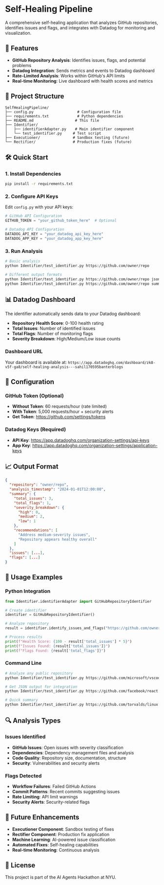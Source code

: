 # Self-Healing Pipeline

A comprehensive self-healing application that analyzes GitHub repositories, identifies issues and flags, and integrates with Datadog for monitoring and visualization.

## 🚀 Features

- **GitHub Repository Analysis**: Identifies issues, flags, and potential problems
- **Datadog Integration**: Sends metrics and events to Datadog dashboard
- **Rate-Limited Analysis**: Works within GitHub's API limits
- **Real-time Monitoring**: Live dashboard with health scores and metrics

## 📁 Project Structure

```
SelfHealingPipeline/
├── config.py                    # Configuration file
├── requirements.txt             # Python dependencies
├── README.md                   # This file
├── Identifier/
│   ├── identifierAdapter.py    # Main identifier component
│   └── test_identifier.py     # Test script
├── Executioner/               # Sandbox testing (future)
└── Rectifier/                 # Production fixes (future)
```

## 🛠️ Quick Start

### 1. Install Dependencies

```bash
pip install -r requirements.txt
```

### 2. Configure API Keys

Edit `config.py` with your API keys:

```python
# GitHub API Configuration
GITHUB_TOKEN = "your_github_token_here"  # Optional

# Datadog API Configuration  
DATADOG_API_KEY = "your_datadog_api_key_here"
DATADOG_APP_KEY = "your_datadog_app_key_here"
```

### 3. Run Analysis

```bash
# Basic analysis
python Identifier/test_identifier.py https://github.com/owner/repo

# Different output formats
python Identifier/test_identifier.py https://github.com/owner/repo json
python Identifier/test_identifier.py https://github.com/owner/repo summary
```

## 📊 Datadog Dashboard

The identifier automatically sends data to your Datadog dashboard:

- **Repository Health Score**: 0-100 health rating
- **Total Issues**: Number of identified issues
- **Total Flags**: Number of monitoring flags
- **Severity Breakdown**: High/Medium/Low issue counts

### Dashboard URL
Your dashboard is available at: `https://app.datadoghq.com/dashboard/zk8-v5f-ga8/self-healing-analysis---sahil170595banterblogs`

## 🔧 Configuration

### GitHub Token (Optional)
- **Without Token**: 60 requests/hour (rate limited)
- **With Token**: 5,000 requests/hour + security alerts
- **Get Token**: https://github.com/settings/tokens

### Datadog Keys (Required)
- **API Key**: https://app.datadoghq.com/organization-settings/api-keys
- **App Key**: https://app.datadoghq.com/organization-settings/application-keys

## 📈 Output Format

```json
{
  "repository": "owner/repo",
  "analysis_timestamp": "2024-01-01T12:00:00",
  "summary": {
    "total_issues": 3,
    "total_flags": 1,
    "severity_breakdown": {
      "high": 0,
      "medium": 2,
      "low": 1
    },
    "recommendations": [
      "Address medium-severity issues",
      "Repository appears healthy overall"
    ]
  },
  "issues": [...],
  "flags": [...]
}
```

## 🎯 Usage Examples

### Python Integration

```python
from Identifier.identifierAdapter import GitHubRepositoryIdentifier

# Create identifier
identifier = GitHubRepositoryIdentifier()

# Analyze repository
result = identifier.identify_issues_and_flags("https://github.com/owner/repo")

# Process results
print(f"Health Score: {100 - result['total_issues'] * 5}")
print(f"Issues Found: {result['total_issues']}")
print(f"Flags Found: {result['total_flags']}")
```

### Command Line

```bash
# Analyze any public repository
python Identifier/test_identifier.py https://github.com/microsoft/vscode

# Get JSON output for integration
python Identifier/test_identifier.py https://github.com/facebook/react json

# Quick summary
python Identifier/test_identifier.py https://github.com/torvalds/linux summary
```

## 🔍 Analysis Types

### Issues Identified
- **GitHub Issues**: Open issues with severity classification
- **Dependencies**: Dependency management files and analysis
- **Code Quality**: Repository size, documentation, structure
- **Security**: Vulnerabilities and security alerts

### Flags Detected
- **Workflow Failures**: Failed GitHub Actions
- **Commit Patterns**: Recent commits suggesting issues
- **Rate Limiting**: API limit warnings
- **Security Alerts**: Security-related flags

## 🚀 Future Enhancements

- **Executioner Component**: Sandbox testing of fixes
- **Rectifier Component**: Production fix application
- **Machine Learning**: AI-powered issue classification
- **Automated Fixes**: Self-healing capabilities
- **Real-time Monitoring**: Continuous analysis

## 📝 License

This project is part of the AI Agents Hackathon at NYU.